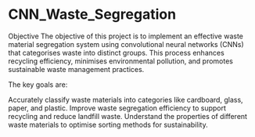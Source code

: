 # CNN_Waste_Segregation

Objective
The objective of this project is to implement an effective waste material segregation system using convolutional neural networks (CNNs) that categorises waste into distinct groups. This process enhances recycling efficiency, minimises environmental pollution, and promotes sustainable waste management practices.

The key goals are:

Accurately classify waste materials into categories like cardboard, glass, paper, and plastic.
Improve waste segregation efficiency to support recycling and reduce landfill waste.
Understand the properties of different waste materials to optimise sorting methods for sustainability.
